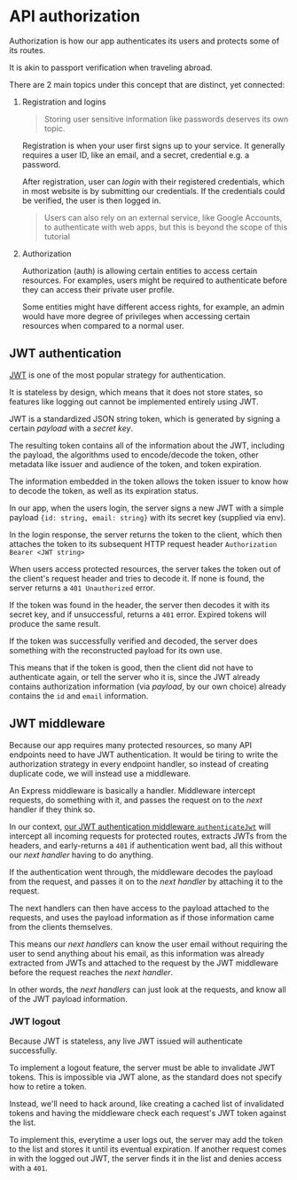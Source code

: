 # API authorization

Authorization is how our app authenticates its users
and protects some of its routes.

It is akin to passport verification when traveling abroad.

There are 2 main topics under this concept that are distinct,
yet connected:

1. Registration and logins

   > Storing user sensitive information like passwords deserves its
   > own topic.

   Registration is when your user first signs up to your service.
   It generally requires a user ID, like an email, and a secret,
   credential e.g. a password.

   After registration, user can _login_ with their registered credentials,
   which in most website is by submitting our credentials. If the
   credentials could be verified, the user is then logged in.

   > Users can also rely on an external service, like Google Accounts,
   > to authenticate with web apps, but this is beyond the scope of
   > this tutorial

2. Authorization

   Authorization (auth) is allowing certain entities to access certain
   resources. For examples, users might be required to authenticate before
   they can access their private user profile.

   Some entities might have different access rights, for example, an admin
   would have more degree of privileges when accessing certain resources when
   compared to a normal user.

## JWT authentication

[JWT](https://en.wikipedia.org/wiki/JSON_Web_Token) is one of the most popular
strategy for authentication.

It is stateless by design, which means that it does not
store states, so features like logging out cannot be implemented entirely
using JWT.

JWT is a standardized JSON string token, which is generated by signing a certain
_payload_ with a _secret key_.

The resulting token contains all of the information about the JWT, including
the payload, the algorithms used to encode/decode the token, other metadata
like issuer and audience of the token, and token expiration.

The information embedded in the token allows the token issuer to know
how to decode the token, as well as its expiration status.

In our app, when the users login, the server signs a new JWT with a simple
payload `{id: string, email: string}` with its secret key (supplied via env).

In the login response, the server returns the token to the client,
which then attaches the token to its subsequent HTTP request header
`Authorization Bearer <JWT string>`

When users access protected resources, the server takes the token out of the
client's request header and tries to decode it. If none is found,
the server returns a `401 Unauthorized` error.

If the token was found in the header, the server then decodes it with its
secret key, and if unsuccessful, returns a `401` error. Expired tokens
will produce the same result.

If the token was successfully verified and decoded, the server does something
with the reconstructed payload for its own use.

This means that if the token is good, then the client did not have to
authenticate again, or tell the server who it is, since the JWT already contains
authorization information (via _payload_, by our own choice) already contains
the `id` and `email` information.

## JWT middleware

Because our app requires many protected resources, so many API endpoints
need to have JWT authentication. It would be tiring to write the authorization
strategy in every endpoint handler, so instead of creating duplicate code,
we will instead use a middleware.

An Express middleware is basically a handler. Middleware intercept requests,
do something with it, and passes the request on to the _next_ handler if
they think so.

In our context, [our JWT authentication middleware `authenticateJwt`](./jwt.ts)
will intercept all incoming requests for protected routes, extracts JWTs from
the headers, and early-returns a `401` if authentication went bad, all this without
our _next handler_ having to do anything.

If the authentication went through, the middleware decodes the payload from
the request, and passes it on to the _next handler_ by attaching it to the request.

The next handlers can then have access to the payload attached to the requests,
and uses the payload information as if those information came from the clients themselves.

This means our _next handlers_ can know the user email without requiring the user to
send anything about his email, as this information was already extracted from JWTs
and attached to the request by the JWT middleware before the request reaches
the _next handler_.

In other words, the _next handlers_ can just look at the requests, and know all
of the JWT payload information.

### JWT logout

Because JWT is stateless, any live JWT issued will authenticate successfully.

To implement a logout feature, the server must be able to invalidate JWT tokens.
This is impossible via JWT alone, as the standard does not specify how to
retire a token.

Instead, we'll need to hack around, like creating a cached list of invalidated
tokens and having the middleware check each request's JWT token against the list.

To implement this, everytime a user logs out, the server may add the token to the
list and stores it until its eventual expiration. If another request comes in with
the logged out JWT, the server finds it in the list and denies access with a `401`.
